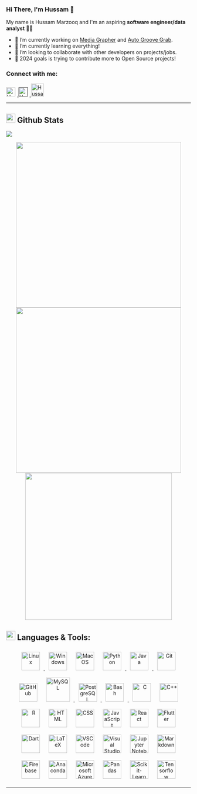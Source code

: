 ### Hi There, I'm Hussam 🫡 <br> 
<!-- link to porfolio site -->
My name is Hussam Marzooq and I'm an aspiring **software engineer/data analyst** 👨‍💻

- 🔭 I’m currently working on [Media Grapher](https://github.com/hMRZQ21/MediaGrapher) and [Auto Groove Grab](https://github.com/hMRZQ21/AutoGrooveGrab).
- 🌱 I’m currently learning everything!
- 👯 I’m looking to collaborate with other developers on projects/jobs.
- 🥅 2024 goals is trying to contribute more to Open Source projects!

<!-- -----------------------------------------
I'm a Husband, Father, Developer, and Teacher!
- ⚡ Fun fact: I love cooking and gaming
- 🤔 I’m looking for help with ...
- 💬 Ask me about ...
------------------------------------->

### Connect with me: 
<div>
  <a 
    href="https://www.linkedin.com/in/hussam-m">
    <img 
      src="https://uxwing.com/wp-content/themes/uxwing/download/brands-and-social-media/linkedin-app-white-icon.png" 
      alt="Hussam Marzooq's LinkedIn Link" 
      style="margin-right: 5px;"
      target="_blank"
      width="25">
  </a>
  <a 
    href="">
    <img 
      src="https://upload.wikimedia.org/wikipedia/commons/thumb/f/f4/White_Globe_Icon.png/1200px-White_Globe_Icon.png" 
      alt="Hussam Marzooq's Portfolio" 
      style="margin-right: 5px;"
      target="_blank"
      width="25" >
  </a>
  <a 
    href="https://www.youtube.com/channel/UC4EbCGA-sDyLAOKku9CFsMQ">
    <img 
      src="https://static-00.iconduck.com/assets.00/youtube-icon-512x359-dyeyi1hm.png" 
      alt="Hussam Marzooq's YouTube Page" 
      style="margin-right: 5px;"
      target="_blank"
      width="35">
  </a>
</div>

<hr>

## <img src="https://media.giphy.com/media/iY8CRBdQXODJSCERIr/giphy.gif" width="25"> **Github Stats** 
<img src="https://user-images.githubusercontent.com/73097560/115834477-dbab4500-a447-11eb-908a-139a6edaec5c.gif" ></a>

<p align="center">
  <a href="https://github.com/hMRZQ21/">
    <img src="https://github-readme-streak-stats.herokuapp.com?user=hMRZQ21&theme=github_dark&date_format=M%20j%5B%2C%20Y%5D&hide_border=true" width="450"/>
  </a>
  <a href="https://github.com/hMRZQ21/">
    <img src="https://github-readme-stats.vercel.app/api?username=hMRZQ21&show_icons=true&hide_border=true&theme=github_dark&include_all_commits=true&rank_icon=github" width="450">
  </a>
  <a href="https://github.com/hMRZQ21/">
    <img src="https://github-readme-stats.vercel.app/api/top-langs/?username=hMRZQ21&hide_progress=true&theme=github_dark&hide_border=true&langs_count=10&size_weight=0.5&count_weight=0.5" width="400">
  </a>
</p>

## <img src="https://media2.giphy.com/media/QssGEmpkyEOhBCb7e1/giphy.gif?cid=ecf05e47a0n3gi1bfqntqmob8g9aid1oyj2wr3ds3mg700bl&rid=giphy.gif" width ="25"> **Languages & Tools:**

 
<div align="center">  
  <a 
    href="https://www.linux.org/" target="_blank"> <!-- Linux -->
    <img style="margin: 10px" src="https://profilinator.rishav.dev/skills-assets/linux-original.svg" alt="Linux" height ="50"/>
  </a>  
  </a href="https://learn.microsoft.com/en-us/windows/" target="_blank"> <!-- Windows -->
    <img style="margin: 10px" src="https://upload.wikimedia.org/wikipedia/commons/thumb/8/87/Windows_logo_-_2021.svg/768px-Windows_logo_-_2021.svg.png" alt="Windows" height ="50"/>
  </a>    
  </a href="https://developer.apple.com/macos/" target="_blank"> <!-- MacOS -->
    <img style="margin: 10px" src="https://upload.wikimedia.org/wikipedia/commons/thumb/2/22/MacOS_logo_%282017%29.svg/2060px-MacOS_logo_%282017%29.svg.png" alt="MacOS" height ="50"/>
  </a>  
  <a href="https://www.python.org/" target="_blank"> <!-- Python -->
    <img style="margin: 10px" src="https://profilinator.rishav.dev/skills-assets/python-original.svg" alt="Python" height ="50"/>
  </a>  
  <a href="https://www.java.com/" target="_blank"> <!-- Java -->
    <img style="margin: 10px" src="https://profilinator.rishav.dev/skills-assets/java-original-wordmark.svg" alt="Java" height ="50"/>
  </a>  
  <a href="https://github.com/" target="_blank"> <!-- Git -->
    <img style="margin: 10px" src="https://profilinator.rishav.dev/skills-assets/git-scm-icon.svg" alt="Git" height ="50"/>
  </a>  
  </a href="https://docs.github.com/en" target="_blank"> <!-- GitHub -->
    <img style="margin: 10px" src="https://www.cloudfoundry.org/wp-content/uploads/github-outline-1.png" alt="GitHub" height ="50"/>
  </a>    
  <a href="https://www.mysql.com/" target="_blank"> <!-- MySQL -->
    <img style="margin: 10px" src="https://profilinator.rishav.dev/skills-assets/mysql-original-wordmark.svg" alt="MySQL" height="65"/>
  </a>  
  <a href="https://www.postgresql.org/" target="_blank"> <!-- Postgres -->
    <img style="margin: 10px" src="https://profilinator.rishav.dev/skills-assets/postgresql-original-wordmark.svg" alt="PostgreSQL" height ="50"/>
  </a>
  <a href="https://www.gnu.org/software/bash/"  target="_blank"> <!-- BASH -->
    <img style="margin: 10px" src="https://upload.wikimedia.org/wikipedia/commons/thumb/8/82/Gnu-bash-logo.svg/2560px-Gnu-bash-logo.svg.png" alt="Bash" height ="50"/>
  </a>
  </a href="https://www.learn-c.org/" target="_blank"> <!-- C -->
    <img style="margin: 10px" src="https://upload.wikimedia.org/wikipedia/commons/1/19/C_Logo.png" alt="C" height ="50"/>
  </a> 
  </a href="https://cplusplus.com/" target="_blank"> <!-- C++ -->
    <img style="margin: 10px" src="https://upload.wikimedia.org/wikipedia/commons/thumb/1/18/ISO_C%2B%2B_Logo.svg/1822px-ISO_C%2B%2B_Logo.svg.png" alt="C++" height ="50"/>
  </a> 
  </a href="https://www.r-project.org/"  target="_blank"> <!-- R -->
    <img style="margin: 10px" src="https://upload.wikimedia.org/wikipedia/commons/thumb/1/1b/R_logo.svg/2560px-R_logo.svg.png" alt="R" height ="50"/>
  </a>
  </a href="https://developer.mozilla.org/en-US/docs/Web/HTML" target="_blank"> <!-- HTML -->
    <img style="margin: 10px" src="https://www.w3.org/html/logo/downloads/HTML5_Badge_512.png" alt="HTML" height ="50"/>
  </a>    
  </a href="https://developer.mozilla.org/en-US/docs/Web/CSS" target="_blank"> <!-- CSS -->
    <img style="margin: 10px" src="https://grafikart.fr/uploads/icons/css.svg" alt="CSS" height ="50"/>
  </a>
  </a href="https://developer.mozilla.org/en-US/docs/Web/JavaScript" target="_blank"> <!-- JS -->
    <img style="margin: 10px" src="https://upload.wikimedia.org/wikipedia/commons/thumb/6/6a/JavaScript-logo.png/768px-JavaScript-logo.png" alt="JavaScript" height ="50"/>
  </a>    
  </a href="https://react.dev/" target="_blank"> <!-- React -->
    <img style="margin: 10px" src="https://upload.wikimedia.org/wikipedia/commons/thumb/a/a7/React-icon.svg/2300px-React-icon.svg.png" alt="React" height ="50"/>
  </a> 
  </a href="https://docs.flutter.dev/" target="_blank"> <!-- Flutter -->
    <img style="margin: 10px" src="https://web-strapi.mrmilu.com/uploads/flutter_logo_470e9f7491.png" alt="Flutter" height ="50"/>
  </a>
  </a href="https://dart.dev/" target="_blank"> <!-- Dart -->
    <img style="margin: 10px" src="https://upload.wikimedia.org/wikipedia/commons/7/7e/Dart-logo.png" alt="Dart" height ="50"/>
  </a> 
  </a href="https://www.latex-project.org/help/documentation/" target="_blank"> <!-- LaTeX -->
    <img style="margin: 10px" src="https://upload.wikimedia.org/wikipedia/commons/thumb/9/92/LaTeX_logo.svg/2560px-LaTeX_logo.svg.png" alt="LaTeX" height ="50"/>
  </a>     
  </a href="https://code.visualstudio.com/docs" target="_blank"> <!-- VSCode -->
    <img style="margin: 10px" src="https://upload.wikimedia.org/wikipedia/commons/thumb/9/9a/Visual_Studio_Code_1.35_icon.svg/2048px-Visual_Studio_Code_1.35_icon.svg.png" alt="VSCode" height ="50"/>
  </a>    
  </a href="https://learn.microsoft.com/en-us/visualstudio/windows/?view=vs-2022" target="_blank"> <!-- Visual Studio -->
    <img style="margin: 10px" src="https://1000logos.net/wp-content/uploads/2023/04/Visual-Studio-logo.png" alt="Visual Studio" height ="50"/>
  </a>  
  </a href="https://docs.jupyter.org/en/latest/" target="_blank"> <!-- Jupyter Notebook -->
    <img style="margin: 10px" src="https://upload.wikimedia.org/wikipedia/commons/thumb/3/38/Jupyter_logo.svg/883px-Jupyter_logo.svg.png" alt="Jupyter Notebook" height ="50"/>
  </a>  
  </a href="https://www.markdownguide.org/" target="_blank"> <!-- Markdown -->
    <img style="margin: 10px" src="https://upload.wikimedia.org/wikipedia/commons/thumb/4/48/Markdown-mark.svg/1024px-Markdown-mark.svg.png" alt="Markdown" height ="50"/>
  </a>     
  </a href="https://firebase.google.com/docs" target="_blank"> <!-- Firebase -->
    <img style="margin: 10px" src="https://cdn.icon-icons.com/icons2/2699/PNG/512/firebase_logo_icon_171157.png" alt="Firebase" height ="50"/>
  </a>    
  </a href="https://docs.anaconda.com/index.html" target="_blank"> <!-- Anaconda -->
    <img style="margin: 10px" src="https://avatars.githubusercontent.com/u/497012?s=280&v=4" alt="Anaconda" height ="50"/>
  </a>
  </a href="https://learn.microsoft.com/en-us/azure/?product=popular" target="_blank"> <!-- Microsoft Azure -->
    <img style="margin: 10px" src="https://upload.wikimedia.org/wikipedia/commons/thumb/f/fa/Microsoft_Azure.svg/1200px-Microsoft_Azure.svg.png" alt="Microsoft Azure" height ="50"/>
  </a>
  </a href="https://pandas.pydata.org/docs/" target="_blank"> <!-- Pandas -->
    <img style="margin: 10px" src="https://upload.wikimedia.org/wikipedia/commons/thumb/e/ed/Pandas_logo.svg/1200px-Pandas_logo.svg.png" alt="Pandas" height ="50"/>
  </a>     
  </a href="https://scikit-learn.org/stable/" target="_blank"> <!-- Scikit-Learn -->
    <img style="margin: 10px" src="https://upload.wikimedia.org/wikipedia/commons/thumb/0/05/Scikit_learn_logo_small.svg/1200px-Scikit_learn_logo_small.svg.png" alt="Scikit-Learn" height ="50"/>
  </a>         
  </a href="https://www.tensorflow.org/api_docs" target="_blank"> <!-- Tensorflow -->
    <img style="margin: 10px" src="https://seeklogo.com/images/T/tensorflow-logo-02FCED4F98-seeklogo.com.png" alt="Tensorflow" height ="50"/>
  </a>                
</div>

</td><td valign="top" width="50%">

</div>
</td></tr></table>  
<hr>

<!-- ----------------------- -->

<!-- GitHub extra pins allow you to pin more than 6 repositories in your profile using a GitHub readme profile:

https://github.com/anuraghazra/github-readme-stats
 -->

<!-- [![Readme Card](https://github-readme-stats.vercel.app/api/pin/?username=anuraghazra&repo=github-readme-stats)](https://github.com/anuraghazra/github-readme-stats) -->

<!-- ----------------------- -->

<!-- ### Blog Posts -->
<!-- BLOG-POST-LIST:START -->
<!-- BLOG-POST-LIST:END -->

<!-- YT video for GitHub readme customizations:
https://www.youtube.com/watch?v=rCt9DatF63I -->

